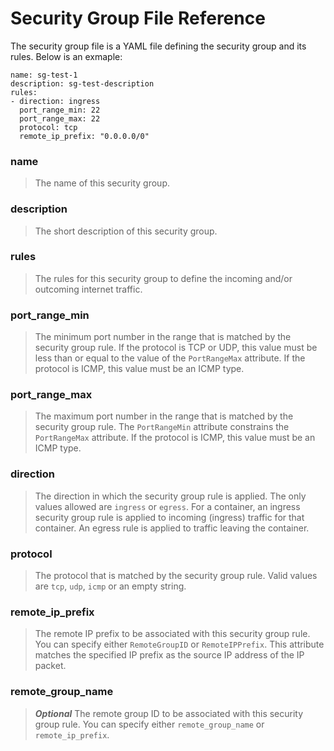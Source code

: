 # Security Group File Reference

The security group file is a YAML file defining the security group and its rules. Below is an exmaple:

```
name: sg-test-1
description: sg-test-description
rules:
- direction: ingress
  port_range_min: 22
  port_range_max: 22
  protocol: tcp
  remote_ip_prefix: "0.0.0.0/0"
```

### name
> The name of this security group.

### description
> The short description of this security group.

### rules
> The rules for this security group to define the incoming and/or outcoming internet traffic.

### port_range_min
> The minimum port number in the range that is matched by the security group rule. If the protocol is TCP or UDP, this value must be less than or equal to the value of the `PortRangeMax` attribute. If the protocol is ICMP, this value must be an ICMP type.

### port_range_max
> The maximum port number in the range that is matched by the security group rule. The `PortRangeMin` attribute constrains the `PortRangeMax` attribute. If the protocol is ICMP, this value must be an ICMP type.

### direction
> The direction in which the security group rule is applied. The only values allowed are `ingress` or `egress`. For a container, an ingress security group rule is applied to incoming (ingress) traffic for that container. An egress rule is applied to traffic leaving the container.

### protocol
> The protocol that is matched by the security group rule. Valid values are `tcp`, `udp`, `icmp` or an empty string.

### remote_ip_prefix
> The remote IP prefix to be associated with this security group rule. You can specify either `RemoteGroupID` or `RemoteIPPrefix`. This attribute matches the specified IP prefix as the source IP address of the IP packet.

### remote_group_name
> ***Optional*** The remote group ID to be associated with this security group rule. You can specify either `remote_group_name` or `remote_ip_prefix`.
